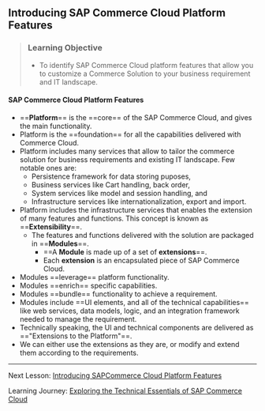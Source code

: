 ## Introducing SAP Commerce Cloud Platform Features

> ### Learning Objective
>
> - To identify SAP Commerce Cloud platform features that allow you to customize a Commerce Solution to your business requirement and IT landscape.

#### SAP Commerce Cloud Platform Features​

- ==**Platform**== is the ==core== of the SAP Commerce Cloud, and gives the main functionality.
- Platform is the ==foundation== for all the capabilities delivered with Commerce Cloud.
- Platform includes many services that allow to tailor the commerce solution for business requirements and existing IT landscape. Few notable ones are:
  - Persistence framework for data storing puposes,
  - Business services like Cart handling, back order,
  - System services like model and session handling, and
  - Infrastructure services like internationalization, export and import.
- Platform includes the infrastructure services that enables the extension of many features and functions. This concept is known as ==**Extensibility**==.
  - The features and functions delivered with the solution are packaged in ==**Modules**==.
    - ==A **Module** is made up of a set of **extensions**==.
    - Each **extension** is an encapsulated piece of SAP Commerce Cloud.
- Modules ==leverage== platform functionality.
- Modules ==enrich== specific capabilities.
- Modules ==bundle== functionality to achieve a requirement.
- Modules include ==UI elements, and all of the technical capabilities== like web services, data models, logic, and an integration framework needed to manage the requirement.
- Technically speaking, the UI and technical components are delivered as =="Extensions to the Platform"==.
- We can either use the extensions as they are, or modify and extend them according to the requirements.

---

Next Lesson: [Introducing SAPCommerce Cloud Platform Features](.\J01U01T03-Understanding-SAP-Commerce-Cloud-System-Architecture.md)

Learning Journey: [Exploring the Technical Essentials of SAP Commerce Cloud](..)
